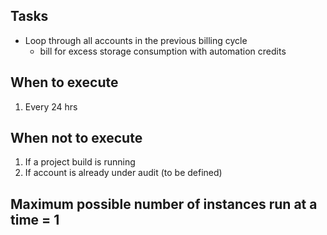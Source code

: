## Tasks

- Loop through all accounts in the previous billing cycle
  + bill for excess storage consumption with automation credits

## When to execute

1. Every 24 hrs

## When not to execute

1. If a project build is running
2. If account is already under audit (to be defined)

## Maximum possible number of instances run at a time = 1
